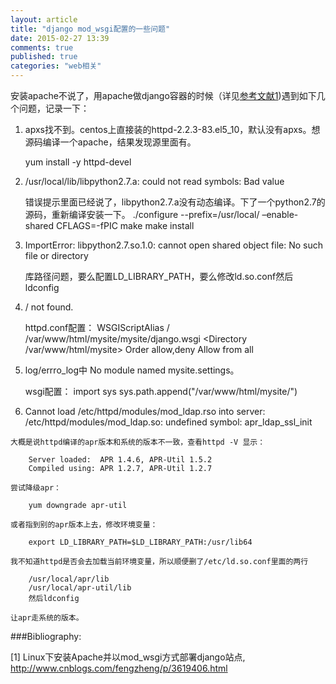 ```yaml
---
layout: article
title: "django mod_wsgi配置的一些问题"
date: 2015-02-27 13:39
comments: true
published: true
categories: "web相关"
---
```


  安装apache不说了，用apache做django容器的时候（详见[参考文献1][1])遇到如下几个问题，记录一下：

1. apxs找不到。centos上直接装的httpd-2.2.3-83.el5_10，默认没有apxs。想源码编译一个apache，结果发现源里面有。

  	yum install -y httpd-devel

2. /usr/local/lib/libpython2.7.a: could not read symbols: Bad value

    错误提示里面已经说了，libpython2.7.a没有动态编译。下了一个python2.7的源码，重新编译安装一下。
        ./configure --prefix=/usr/local/  –enable-shared CFLAGS=-fPIC
        make
        make install

3. ImportError: libpython2.7.so.1.0: cannot open shared object file: No such file or directory

    库路径问题，要么配置LD_LIBRARY_PATH，要么修改ld.so.conf然后ldconfig

4. / not found.

    httpd.conf配置：
        WSGIScriptAlias / /var/www/html/mysite/mysite/django.wsgi
        <Directory /var/www/html/mysite>
            Order allow,deny
            Allow from all
        </Directory> 


5. log/errro_log中 No module named mysite.settings。

    wsgi配置：
        import sys
        sys.path.append("/var/www/html/mysite/")

  6. Cannot load /etc/httpd/modules/mod_ldap.rso into server: /etc/httpd/modules/mod_ldap.so: undefined symbol: apr_ldap_ssl_init

    大概是说httpd编译的apr版本和系统的版本不一致，查看httpd -V 显示：

        Server loaded:  APR 1.4.6, APR-Util 1.5.2
        Compiled using: APR 1.2.7, APR-Util 1.2.7

    尝试降级apr：

        yum downgrade apr-util

    或者指到别的apr版本上去，修改环境变量：

        export LD_LIBRARY_PATH=$LD_LIBRARY_PATH:/usr/lib64 

    我不知道httpd是否会去加载当前环境变量，所以顺便删了/etc/ld.so.conf里面的两行
        
        /usr/local/apr/lib
        /usr/local/apr-util/lib
        然后ldconfig   

    让apr走系统的版本。





[1]: http://www.cnblogs.com/fengzheng/p/3619406.html   "Linux下安装Apache并以mod_wsgi方式部署django站点"

###Bibliography:

  \[1] Linux下安装Apache并以mod_wsgi方式部署django站点, <http://www.cnblogs.com/fengzheng/p/3619406.html>
